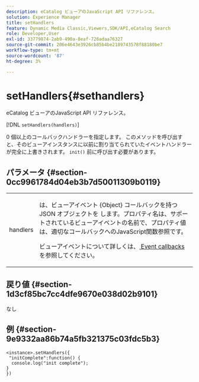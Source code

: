 ```yaml
---
description: eCatalog ビューアのJavaScript API リファレンス。
solution: Experience Manager
title: setHandlers
feature: Dynamic Media Classic,Viewers,SDK/API,eCatalog Search
role: Developer,User
exl-id: 33779874-2ab9-490a-8eaf-726adaa76327
source-git-commit: 206e4643e3926cb85b4be2189743578f88180be7
workflow-type: tm+mt
source-wordcount: '87'
ht-degree: 3%

---
```


# setHandlers{#sethandlers}

eCatalog ビューアのJavaScript API リファレンス。

[!DNL `setHandlers(handlers)`]

0 個以上のコールバックハンドラーを指定します。 このメソッドを呼び出すと、そのビューアインスタンスに以前に割り当てられていたイベントハンドラーが完全に上書きされます。 `init()` 前に呼び出す必要があります。

## パラメータ {#section-0cc9961784d04eb3b7d50011309b0119}

<table id="table_896DFF34A68A403DB93A6D597461A573"> 
 <tbody> 
  <tr> 
   <td colname="col1"> <p> <span class="codeph"> <span class="varname"> handlers </span> </span> </p> </td> 
   <td colname="col2"> <p> <span class="codeph"> は、ビューアイベント {Object} コールバックを持つ JSON オブジェクトを </span> します。プロパティ名は、サポートされているビューアイベントの名前で、プロパティ値は、適切なコールバックへのJavaScript関数参照です。 </p> <p>ビューアイベントについて詳しくは、<a href="../../../c-html5-s7-aem-asset-viewers/c-html5-20-ecatalog-viewer-about/c-html5-20-ecatalog-viewer-event-callbacks.md#concept-0bf5ff877043468db58ac62a92d002b6" format="dita" scope="local"> Event callbacks </a> を参照してください。 </p> </td> 
  </tr> 
 </tbody> 
</table>

## 戻り値 {#section-1d3cf85bc7cc4dfe9670e038d02b9101}

なし

## 例 {#section-9e9332aa86b74a5fb321375c03fdc5b3}

```
<instance>.setHandlers({ 
 "initComplete":function() { 
  console.log("init complete"); 
} 
})
```

